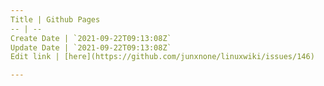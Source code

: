 ```yaml
---
Title | Github Pages
-- | --
Create Date | `2021-09-22T09:13:08Z`
Update Date | `2021-09-22T09:13:08Z`
Edit link | [here](https://github.com/junxnone/linuxwiki/issues/146)

---
```


